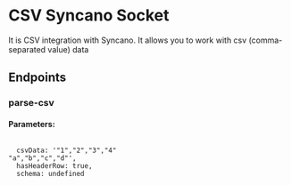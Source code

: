 # CSV Syncano Socket

It is CSV integration with Syncano. It allows you to work with csv (comma-separated value) data

## Endpoints

### parse-csv

#### Parameters:
```

  csvData: '"1","2","3","4"
"a","b","c","d"',
  hasHeaderRow: true,
  schema: undefined
```

